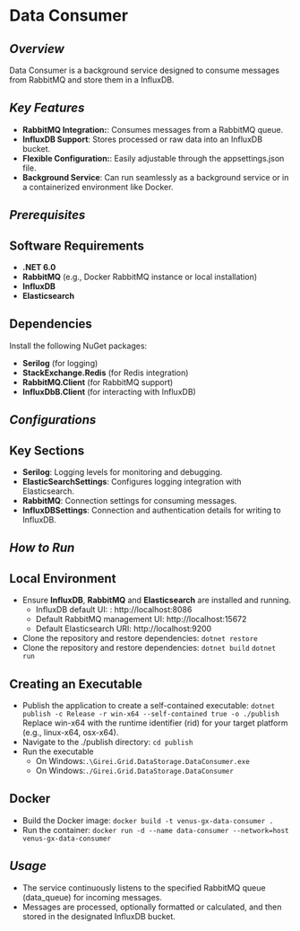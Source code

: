 ﻿# Data Consumer
## _Overview_

Data Consumer is a background service designed to consume messages from RabbitMQ and store them in a InfluxDB.
## _Key Features_
- **RabbitMQ Integration:**: Consumes messages from a RabbitMQ queue.
- **InfluxDB Support**: Stores processed or raw data into an InfluxDB bucket.
- **Flexible Configuration:**: Easily adjustable through the appsettings.json file.
- **Background Service**: Can run seamlessly as a background service or in a containerized environment like Docker.

## _Prerequisites_
## Software Requirements
- **.NET 6.0**
- **RabbitMQ** (e.g., Docker RabbitMQ instance or local installation)
- **InfluxDB**
- **Elasticsearch**
## Dependencies
Install the following NuGet packages:
- **Serilog** (for logging)
- **StackExchange.Redis** (for Redis integration)
- **RabbitMQ.Client** (for RabbitMQ support)
- **InfluxDbB.Client** (for interacting with InfluxDB)

## _Configurations_
## Key Sections
- **Serilog**: Logging levels for monitoring and debugging.
- **ElasticSearchSettings**: Configures logging integration with Elasticsearch.
- **RabbitMQ**: Connection settings for consuming messages.
- **InfluxDBSettings**: Connection and authentication details for writing to InfluxDB.

## _How to Run_
## Local Environment
- Ensure **InfluxDB**, **RabbitMQ** and **Elasticsearch** are installed and running.
    - InfluxDB default UI: :  http://localhost:8086
    - Default RabbitMQ management UI:  http://localhost:15672
    - Default Elasticsearch URI: http://localhost:9200
- Clone the repository and restore dependencies:
`dotnet restore`
- Clone the repository and restore dependencies:
`dotnet build`
`dotnet run`

## Creating an Executable
- Publish the application to create a self-contained executable:
`dotnet publish -c Release -r win-x64 --self-contained true -o ./publish`
Replace win-x64 with the runtime identifier (rid) for your target platform (e.g., linux-x64, osx-x64).
- Navigate to the ./publish directory:
`cd publish`
- Run the executable
    - On Windows:`.\Girei.Grid.DataStorage.DataConsumer.exe`
    - On Windows:`./Girei.Grid.DataStorage.DataConsumer`
## Docker
- Build the Docker image:
`docker build -t venus-gx-data-consumer .`
- Run the container:
`docker run -d --name data-consumer --network=host venus-gx-data-consumer`

## _Usage_
- The service continuously listens to the specified RabbitMQ queue (data_queue) for incoming messages.
- Messages are processed, optionally formatted or calculated, and then stored in the designated InfluxDB bucket.
